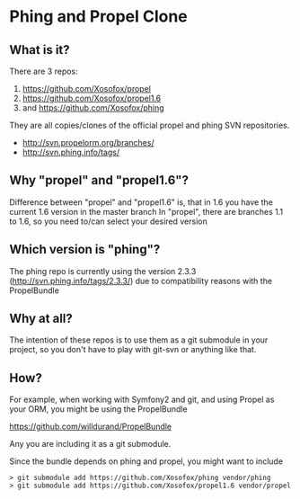 Phing and Propel Clone
======================

What is it?
-----------

There are 3 repos:

1. https://github.com/Xosofox/propel
2. https://github.com/Xosofox/propel1.6
3. and https://github.com/Xosofox/phing

They are all copies/clones of the official propel and phing SVN repositories.
* http://svn.propelorm.org/branches/
* http://svn.phing.info/tags/

Why "propel" and "propel1.6"?
-----------------------------

Difference between "propel" and "propel1.6" is, that in 1.6 you have the current 1.6 version in the master branch
In "propel", there are branches 1.1 to 1.6, so you need to/can select your desired version

Which version is "phing"?
-------------------------

The phing repo is currently using the version 2.3.3 (http://svn.phing.info/tags/2.3.3/) due to compatibility reasons with the PropelBundle

Why at all?
-----------

The intention of these repos is to use them as a git submodule in your project, so you don't have to play with git-svn or anything like that.

How?
----

For example, when working with Symfony2 and git, and using Propel as your ORM, you might be using the PropelBundle

https://github.com/willdurand/PropelBundle

Any you are including it as a git submodule.

Since the bundle depends on phing and propel, you might want to include

    > git submodule add https://github.com/Xosofox/phing vendor/phing
    > git submodule add https://github.com/Xosofox/propel1.6 vendor/propel
